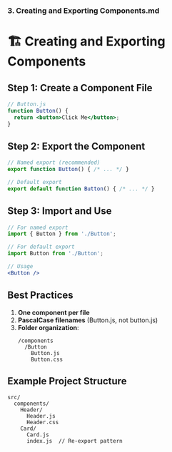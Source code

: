 
### 3. Creating and Exporting Components.md

# 🏗️ Creating and Exporting Components

## Step 1: Create a Component File
```jsx
// Button.js
function Button() {
  return <button>Click Me</button>;
}
```

## Step 2: Export the Component
```jsx
// Named export (recommended)
export function Button() { /* ... */ }

// Default export
export default function Button() { /* ... */ }
```

## Step 3: Import and Use
```jsx
// For named export
import { Button } from './Button';

// For default export
import Button from './Button';

// Usage
<Button />
```

## Best Practices
1. **One component per file**
2. **PascalCase filenames** (Button.js, not button.js)
3. **Folder organization**:
   ```
   /components
     /Button
       Button.js
       Button.css
   ```

## Example Project Structure
```
src/
  components/
    Header/
      Header.js
      Header.css
    Card/
      Card.js
      index.js  // Re-export pattern
```
```
